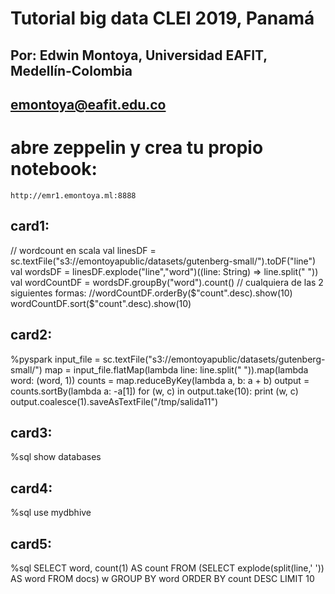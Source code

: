 # Tutorial big data CLEI 2019, Panamá
## Por: Edwin Montoya, Universidad EAFIT, Medellín-Colombia
## emontoya@eafit.edu.co


# abre zeppelin y crea tu propio notebook:

    http://emr1.emontoya.ml:8888
    
## card1:

// wordcount en scala
val linesDF = sc.textFile("s3://emontoyapublic/datasets/gutenberg-small/").toDF("line")
val wordsDF = linesDF.explode("line","word")((line: String) => line.split(" "))
val wordCountDF = wordsDF.groupBy("word").count()
// cualquiera de las 2 siguientes formas:
//wordCountDF.orderBy($"count".desc).show(10)
wordCountDF.sort($"count".desc).show(10)

## card2:

%pyspark
input_file = sc.textFile("s3://emontoyapublic/datasets/gutenberg-small/")
map = input_file.flatMap(lambda line: line.split(" ")).map(lambda word: (word, 1))
counts = map.reduceByKey(lambda a, b: a + b)
output = counts.sortBy(lambda a: -a[1])
for (w, c) in output.take(10):
        print (w, c)
output.coalesce(1).saveAsTextFile("/tmp/salida11")

## card3:

%sql
show databases

## card4:

%sql
use mydbhive

## card5:

%sql
SELECT word, count(1) AS count FROM (SELECT explode(split(line,' ')) AS word FROM docs) w GROUP BY word ORDER BY count DESC LIMIT 10
